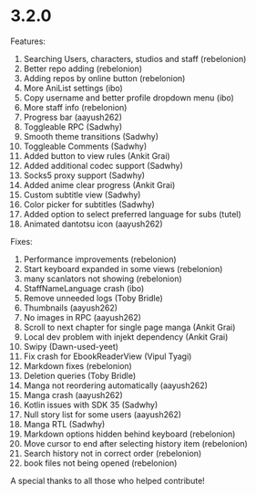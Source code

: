 # 3.2.0

Features:
1. Searching Users, characters, studios and staff (rebelonion)
2. Better repo adding (rebelonion)
3. Adding repos by online button (rebelonion)
4. More AniList settings (ibo)
5. Copy username and better profile dropdown menu (ibo)
6. More staff info (rebelonion)
7. Progress bar (aayush262)
8. Toggleable RPC (Sadwhy)
9. Smooth theme transitions (Sadwhy)
10. Toggleable Comments (Sadwhy)
11. Added button to view rules (Ankit Grai)
12. Added additional codec support (Sadwhy)
13. Socks5 proxy support (Sadwhy)
14. Added anime clear progress (Ankit Grai)
15. Custom subtitle view (Sadwhy)
16. Color picker for subtitles (Sadwhy)
17. Added option to select preferred language for subs (tutel)
18. Animated dantotsu icon (aayush262)

Fixes:
1. Performance improvements (rebelonion)
2. Start keyboard expanded in some views (rebelonion)
3. many scanlators not showing (rebelonion)
4. StaffNameLanguage crash (ibo)
5. Remove unneeded logs (Toby Bridle)
6. Thumbnails (aayush262)
7. No images in RPC (aayush262)
8. Scroll to next chapter for single page manga (Ankit Grai)
9. Local dev problem with injekt dependency (Ankit Grai)
10. Swipy (Dawn-used-yeet)
11. Fix crash for EbookReaderView (Vipul Tyagi)
12. Markdown fixes (rebelonion)
13. Deletion queries (Toby Bridle)
14. Manga not reordering automatically (aayush262)
15. Manga crash (aayush262)
16. Kotlin issues with SDK 35 (Sadwhy)
17. Null story list for some users (aayush262)
18. Manga RTL (Sadwhy)
19. Markdown options hidden behind keyboard (rebelonion)
20. Move cursor to end after selecting history item (rebelonion)
21. Search history not in correct order (rebelonion)
22. book files not being opened (rebelonion)

A special thanks to all those who helped contribute!
